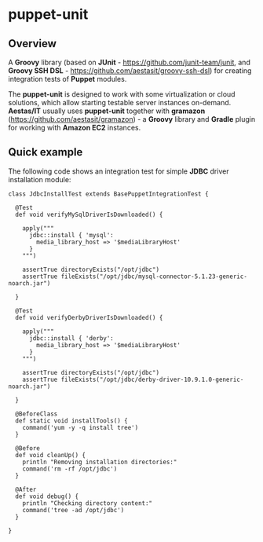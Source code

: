 # puppet-unit 

## Overview

A **Groovy** library (based on **JUnit** - https://github.com/junit-team/junit, and **Groovy SSH DSL** - 
https://github.com/aestasit/groovy-ssh-dsl) for creating integration tests of **Puppet** modules.

The **puppet-unit** is designed to work with some virtualization or cloud solutions, which allow starting testable 
server instances on-demand. **Aestas/IT** usually uses **puppet-unit** together with **gramazon** (https://github.com/aestasit/gramazon) - 
a **Groovy** library and **Gradle** plugin for working with **Amazon EC2** instances.  

## Quick example

The following code shows an integration test for simple **JDBC** driver installation module:

    class JdbcInstallTest extends BasePuppetIntegrationTest {
          
      @Test
      def void verifyMySqlDriverIsDownloaded() {
        
        apply("""
          jdbc::install { 'mysql':
            media_library_host => '$mediaLibraryHost' 
          }
        """)
    
        assertTrue directoryExists("/opt/jdbc")
        assertTrue fileExists("/opt/jdbc/mysql-connector-5.1.23-generic-noarch.jar")
        
      }
    
      @Test
      def void verifyDerbyDriverIsDownloaded() {
        
        apply("""
          jdbc::install { 'derby':
            media_library_host => '$mediaLibraryHost' 
          }
        """)
    
        assertTrue directoryExists("/opt/jdbc")
        assertTrue fileExists("/opt/jdbc/derby-driver-10.9.1.0-generic-noarch.jar")
        
      }
            
      @BeforeClass
      def static void installTools() {
        command('yum -y -q install tree')
      }
    
      @Before
      def void cleanUp() {
        println "Removing installation directories:"
        command('rm -rf /opt/jdbc')
      }
    
      @After
      def void debug() {
        println "Checking directory content:"
        command('tree -ad /opt/jdbc')
      }
      
    }

